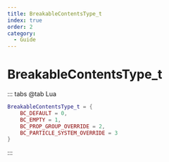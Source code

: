 ```yaml
---
title: BreakableContentsType_t
index: true
order: 2
category:
  - Guide
---
```


# BreakableContentsType_t
::: tabs
@tab Lua
```lua
BreakableContentsType_t = {
    BC_DEFAULT = 0,
    BC_EMPTY = 1,
    BC_PROP_GROUP_OVERRIDE = 2,
    BC_PARTICLE_SYSTEM_OVERRIDE = 3
}
```
:::